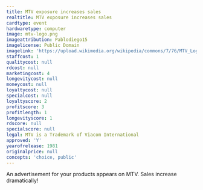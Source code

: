 ```yaml
---
title: MTV exposure increases sales
realtitle: MTV exposure increases sales
cardtype: event
hardwaretype: computer
image: mtv-logo.png
imageattribution: Pablodiego15
imagelicense: Public Domain
imagelink: 'https://upload.wikimedia.org/wikipedia/commons/7/76/MTV_Logo.svg'
staffcost: 1
qualitycost: null
rdcost: null
marketingcost: 4
longevitycost: null
moneycost: null
loyaltycost: null
specialcost: null
loyaltyscore: 2
profitscore: 3
profitlength: 1
longevityscore: 1
rdscore: null
specialscore: null
legal: MTV is a Trademark of Viacom International
approved: 'Y'
yearofrelease: 1981
originalprice: null
concepts: 'choice, public'
---
```


An advertisement for your products appears on MTV. Sales increase dramatically!
